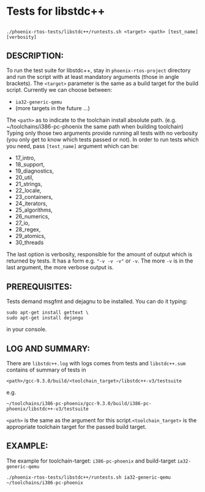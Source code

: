 # Tests for libstdc++

## 
```THE WAY OF USAGE
./phoenix-rtos-tests/libstdc++/runtests.sh <target> <path> [test_name] [verbosity]
```

## DESCRIPTION:
To run the test suite for libstdc++, stay in `phoenix-rtos-project` directory and run the script
with at least mandatory arguments (those in angle brackets). The `<target>` parameter is the same as 
a build target for the build script. Currently we can choose between:

- `ia32-generic-qemu`
- (more targets in the future ...)

The `<path>` as to indicate to the toolchain install absolute path. (e.g. ~/toolchains/i386-pc-phoenix
the same path when building toolchain) Typing only those two arguments provide running all tests with 
no verbosity (you only get to know which tests passed or not). In order to run tests which 
you need, pass `[test_name]` argument which can be:

- 17_intro,
- 18_support,
- 19_diagnostics,
- 20_util,
- 21_strings,
- 22_locale,
- 23_containers,
- 24_iterators,
- 25_algorithms,
- 26_numerics,
- 27_io,
- 28_regex,
- 29_atomics,
- 30_threads

The last option is verbosity, responsible for the amount of output which is returned by tests. It has a form e.g. `"-v -v -v"` or `-v`. The more `-v` is in the last argument, the more verbose output is.

## PREREQUISITES:
Tests demand msgfmt and dejagnu to be installed. You can do it typing:
```
sudo apt-get install gettext \
sudo apt-get install dejangu
```
in your console.

## LOG AND SUMMARY:
There are `libstdc++.log` with logs comes from tests and `libstdc++.sum` contains of summary of tests in
```
<path>/gcc-9.3.0/build/<toolchain_target>/libstdc++-v3/testsuite
```
e.g.
```
~/toolchains/i386-pc-phoenix/gcc-9.3.0/build/i386-pc-phoenix/libstdc++-v3/testsuite
```
`<path>` is the same as the argument for this script.`<toolchain_target>` is the appropriate toolchain target
for the passed build target.

## EXAMPLE:
The example for toolchain-target: `i386-pc-phoenix` and build-target `ia32-generic-qemu`
```
./phoenix-rtos-tests/libstdc++/runtests.sh ia32-generic-qemu ~/toolchains/i386-pc-phoenix
```
